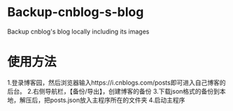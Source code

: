 # Backup-cnblog-s-blog
Backup cnblog's blog locally including its images

# 使用方法
1.登录博客园，然后浏览器输入https://i.cnblogs.com/posts即可进入自己博客的后台。
2.右侧导航栏，【备份/导出】，创建博客的备份
3.下载json格式的备份到本地，解压后，把posts.json放入主程序所在的文件夹
4.启动主程序

